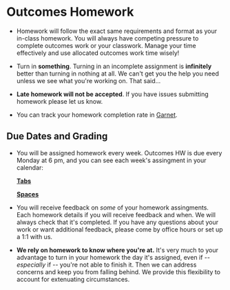 # Outcomes Homework

- Homework will follow the exact same requirements and format as your in-class homework. You will always have competing pressure to complete outcomes work or your classwork. Manage your time effectively and use allocated outcomes work time wisely! 

- Turn in **something**. Turning in an incomplete assignment is **infinitely** better than turning in nothing at all. We can't get you the help you need unless we see what you're working on. That said...

- **Late homework will not be accepted**. If you have issues submitting homework please let us know.

- You can track your homework completion rate in [Garnet](http://garnet.wdidc.org).

## Due Dates and Grading

- You will be assigned homework every week. Outcomes HW is due every Monday at 6 pm, and you can see each week's assingment in your calendar: 

  **[Tabs](https://ga-dc.github.io/cr5/#2017-01-06)**

  **[Spaces](https://ga-dc.github.io/cr6/#2017-01-06)**


- You will receive feedback on *some* of your homework assingments. Each homework details if you will receive feedback and when. We will always check that it's completed. If you have any questions about your work or want additional feedback, please come by office hours or set up a 1:1 with us. 

- **We rely on homework to know where you're at.** It's very much to your advantage to turn in your homework the day it's assigned, even if -- *especially* if -- you're not able to finish it. Then we can address concerns and keep you from falling behind. We provide this flexibility to account for extenuating circumstances.



